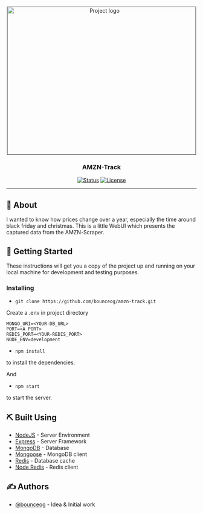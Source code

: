 <p align="center">
  <a href="" rel="noopener">
 <img width=500 height=392px src="https://i.imgur.com/RjMLWwW.png" alt="Project logo"></a>
</p>

<h3 align="center">AMZN-Track</h3>

<div align="center">

[![Status](https://img.shields.io/badge/status-active-success.svg)]()
[![License](https://img.shields.io/badge/license-MIT-blue.svg)](/LICENSE)

</div>

---

## 🧐 About <a name = "about"></a>

I wanted to know how prices change over a year, especially the time around black friday and christmas.
This is a little WebUI which presents the captured data from the AMZN-Scraper.

## 🏁 Getting Started <a name = "getting_started"></a>

These instructions will get you a copy of the project up and running on your local machine for development and testing purposes.

### Installing

- `git clone https://github.com/bounceog/amzn-track.git`

Create a .env in project directory

```
MONGO_URI=<YOUR-DB_URL>
PORT=<A PORT>
REDIS_PORT=<YOUR-REDIS_PORT>
NODE_ENV=development
```

- `npm install`

to install the dependencies.

And

- `npm start`

to start the server.

## ⛏️ Built Using <a name = "built_using"></a>

- [NodeJS](https://nodejs.org/en/) - Server Environment
- [Express](https://expressjs.com/) - Server Framework
- [MongoDB](https://www.mongodb.com/) - Database
- [Mongoose](https://mongoosejs.com/) - MongoDB client
- [Redis](https://redis.io/) - Database cache
- [Node Redis](https://github.com/NodeRedis/node-redis) - Redis client

## ✍️ Authors <a name = "authors"></a>

- [@bounceog](https://github.com/bounceog) - Idea & Initial work
